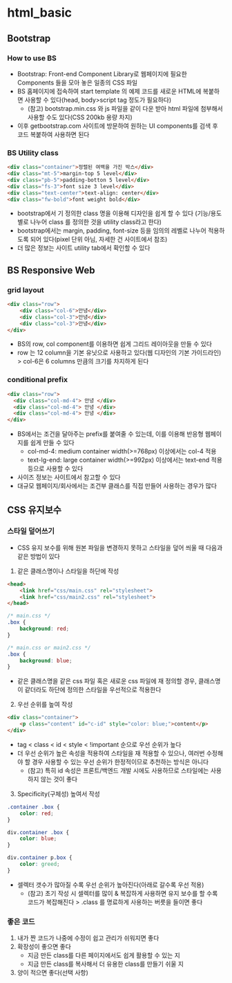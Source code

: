 # html_basic

## Bootstrap
### How to use BS
- Bootstrap: Front-end Component Library로 웹페이지에 필요한 Components 들을 모아 놓은 일종의 CSS 파일
- BS 홈페이지에 접속하여 start template 의 예제 코드를 새로운 HTML에 복붙하면 사용할 수 있다(head, body>script tag 정도가 필요하다)
    - (참고) bootstrap.min.css 와 js 파일을 같이 다운 받아 html 파일에 첨부해서 사용할 수도 있다(CSS 200kb 용량 차지)
- 이후 getbootstrap.com 사이트에 방문하여 원하는 UI components를 검색 후 코드 복붙하여 사용하면 된다

### BS Utility class
```html
<div class="container">정렬된 여백을 가진 박스</div>
<div class="mt-5">margin-top 5 level</div>
<div class="pb-5">padding-botton 5 level</div>
<div class="fs-3">font size 3 level</div>
<div class="text-center">text-align: center</div>
<div class="fw-bold">font weight bold</div>
```
- bootstrap에서 기 정의한 class 명을 이용해 디자인을 쉽게 할 수 있다 (기능/용도 별로 나누어 class 를 정의한 것을 utility class라고 한다)
- bootstrap에서는 margin, padding, font-size 등을 임의의 레벨로 나누어 적용하도록 되어 있다(pixel 단위 아님, 자세한 건 사이트에서 참조)
- 더 많은 정보는 사이트 utility tab에서 확인할 수 있다

## BS Responsive Web
### grid layout
```html
<div class="row">
    <div class="col-6">안녕</div>
    <div class="col-3">안녕</div>
    <div class="col-3">안녕</div>
</div>
```
- BS의 row, col component를 이용하면 쉽게 그리드 레이아웃을 만들 수 있다
- row 는 12 column을 기본 유닛으로 사용하고 있다(웹 디자인의 기본 가이드라인) > col-6은 6 columns 만큼의 크기를 차지하게 된다

### conditional prefix
```html
<div class="row">
  <div class="col-md-4"> 안녕 </div>
  <div class="col-md-4"> 안녕 </div>
  <div class="col-md-4"> 안녕 </div>
</div>
```
- BS에서는 조건을 달아주는 prefix를 붙여줄 수 있는데, 이를 이용해 반응형 웹페이지를 쉽게 만들 수 있다
    - col-md-4: medium container width(>=768px) 이상에서는 col-4 적용
    - text-lg-end: large container width(>=992px) 이상에서는 text-end 적용 등으로 사용할 수 있다
- 사이즈 정보는 사이트에서 참고할 수 있다
- 대규모 웹페이지/회사에서는 조건부 클래스를 직접 만들어 사용하는 경우가 많다


## CSS 유지보수
### 스타일 덮어쓰기
- CSS 유지 보수를 위해 원본 파일을 변경하지 못하고 스타일을 덮어 씌울 때 다음과 같은 방법이 있다
1. 같은 클래스명이나 스타일을 하단에 작성
```html
<head>
    <link href="css/main.css" rel="stylesheet">
    <link href="css/main2.css" rel="stylesheet">
</head>
```
```css
/* main.css */
.box {
    background: red;
}

/* main.css or main2.css */
.box {
    background: blue;
}
```
- 같은 클래스명을 같은 css 파일 혹은 새로운 css 파일에 재 정의할 경우, 클래스명이 같더라도 하단에 정의한 스타일을 우선적으로 적용한다

2. 우선 순위를 높여 작성
```html
<div class="container">
    <p class="content" id="c-id" style="color: blue;">content</p>
</div>
```
- tag < class < id < style < !important 순으로 우선 순위가 높다
- 더 우선 순위가 높은 속성을 적용하여 스타일을 재 적용할 수 있으나, 여러번 수정해야 할 경우 사용할 수 있는 우선 순위가 한정적이므로 추천하는 방식은 아니다
    - (참고) 특히 id 속성은 프론트/백엔드 개발 시에도 사용하므로 스타일에는 사용하지 않는 것이 좋다

3. Specificity(구체성) 높여서 작성
```css
.container .box {
    color: red;
}

div.container .box {
    color: blue;
}

div.container p.box {
    color: greed;
}
```
- 셀렉터 갯수가 많아질 수록 우선 순위가 높아진다(아래로 갈수록 우선 적용)
    - (참고) 초기 작성 시 셀렉터를 많이 & 복잡하게 사용하면 유지 보수를 할 수록 코드가 복잡해진다 > .class 를 명료하게 사용하는 버릇을 들이면 좋다

### 좋은 코드
1. 내가 짠 코드가 나중에 수정이 쉽고 관리가 쉬워지면 좋다
2. 확장성이 좋으면 좋다
    - 지금 만든 class를 다른 페이지에서도 쉽게 활용할 수 있는 지
    - 지금 만든 class를 복사해서 더 유용한 class를 만들기 쉬울 지
3. 양이 적으면 좋다(선택 사항)
